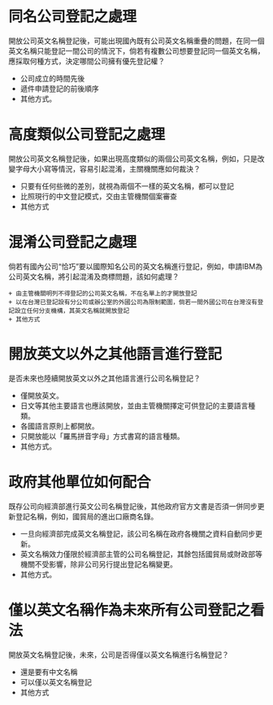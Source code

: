 # 同名公司登記之處理

開放公司英文名稱登記後，可能出現國內既有公司英文名稱重疊的問題，在同一個英文名稱只能登記一間公司的情況下，倘若有複數公司想要登記同一個英文名稱，應採取何種方式，決定哪間公司擁有優先登記權？
   
   + 公司成立的時間先後
   + 遞件申請登記的前後順序
   + 其他方式。

# 高度類似公司登記之處理

開放公司英文名稱登記後，如果出現高度類似的兩個公司英文名稱，例如，只是改變字母大小寫等情況，容易引起混淆，主關機關應如何裁決？
   
   + 只要有任何些微的差別，就視為兩個不一樣的英文名稱，都可以登記
   + 比照現行的中文登記模式，交由主管機關個案審查
   + 其他方式
   
# 混淆公司登記之處理

倘若有國內公司“恰巧”要以國際知名公司的英文名稱進行登記，例如，申請IBM為公司英文名稱，將引起混淆及商標問題，該如何處理？

 	+ 由主管機關明列不得登記的公司英文名稱，不在名單上的才開放登記
 	+ 以在台灣已登記設有分公司或辦公室的外國公司為限制範圍，倘若一間外國公司在台灣沒有登記設立任何分支機構，其英文名稱就開放登記
 	+ 其他方式
 
# 開放英文以外之其他語言進行登記
  
是否未來也陸續開放英文以外之其他語言進行公司名稱登記？
  
  + 僅開放英文。
  + 日文等其他主要語言也應該開放，並由主管機關擇定可供登記的主要語言種類。
  + 各國語言原則上都開放。
  + 只開放能以「羅馬拼音字母」方式書寫的語言種類。
  + 其他方式。

# 政府其他單位如何配合

既存公司向經濟部進行英文公司名稱登記後，其他政府官方文書是否須一併同步更新登記名稱，例如，國貿局的進出口廠商名錄。
  
  + 一旦向經濟部完成英文名稱登記，該公司名稱在政府各機關之資料自動同步更新。
  + 英文名稱效力僅限於經濟部主管的公司名稱登記，其餘包括國貿局或財政部等機關不受影響，除非公司另行提出登記名稱變更。
  + 其他方式。

# 僅以英文名稱作為未來所有公司登記之看法

開放英文名稱登記後，未來，公司是否得僅以英文名稱進行名稱登記？
  
  + 還是要有中文名稱
  + 可以僅以英文名稱登記
  + 其他方式
